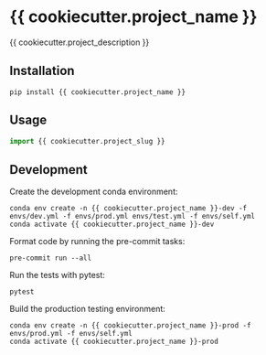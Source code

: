 # {{ cookiecutter.project_name }}

{{ cookiecutter.project_description }}


## Installation

```shell
pip install {{ cookiecutter.project_name }}
```


## Usage

```python
import {{ cookiecutter.project_slug }}
```


## Development

Create the development conda environment:

```shell
conda env create -n {{ cookiecutter.project_name }}-dev -f envs/dev.yml -f envs/prod.yml envs/test.yml -f envs/self.yml
conda activate {{ cookiecutter.project_name }}-dev
```

Format code by running the pre-commit tasks:

```shell
pre-commit run --all
```

Run the tests with pytest:

```shell
pytest
```

Build the production testing environment:

```shell
conda env create -n {{ cookiecutter.project_name }}-prod -f envs/prod.yml -f envs/self.yml
conda activate {{ cookiecutter.project_name }}-prod
```

